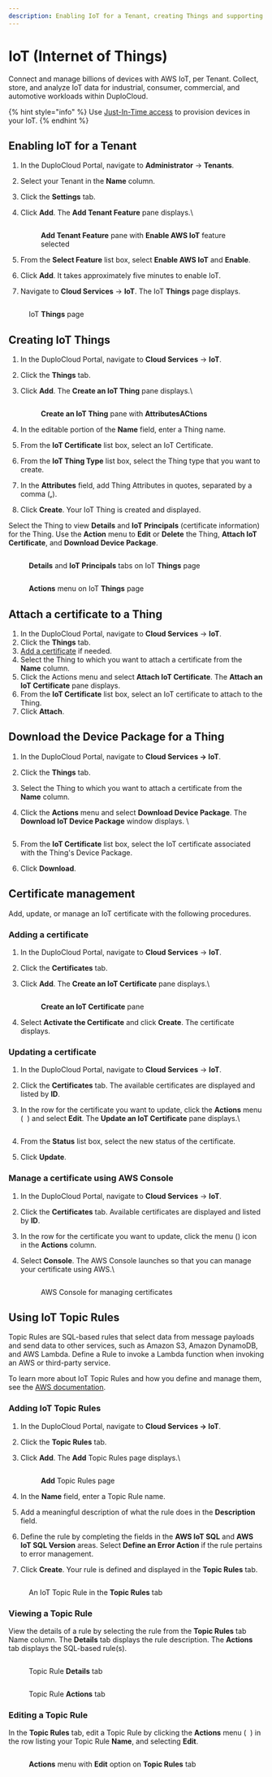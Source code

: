 ```yaml
---
description: Enabling IoT for a Tenant, creating Things and supporting certificates
---
```


# IoT (Internet of Things)

Connect and manage billions of devices with AWS IoT, per Tenant. Collect, store, and analyze IoT data for industrial, consumer, commercial, and automotive workloads within DuploCloud.

{% hint style="info" %}
Use [Just-In-Time access](../use-cases/jit-access.md) to provision devices in your IoT.
{% endhint %}

## Enabling IoT for a Tenant&#x20;

1. In the DuploCloud Portal, navigate to **Administrator** -> **Tenants**.
2. Select your Tenant in the **Name** column.
3. Click the **Settings** tab.
4.  Click **Add**. The **Add Tenant Feature** pane displays.\


    <div align="left">

    <figure><img src="../../.gitbook/assets/AWS_IOT_Create.png" alt=""><figcaption><p><strong>Add Tenant Feature</strong> pane with <strong>Enable AWS IoT</strong> feature selected</p></figcaption></figure>

    </div>
5. From the **Select Feature** list box, select **Enable AWS IoT** and **Enable**.
6. Click **Add**. It takes approximately five minutes to enable IoT.&#x20;
7. Navigate to **Cloud Services** -> **IoT**.  The IoT **Things** page displays.

<figure><img src="../../.gitbook/assets/screenshot-nimbusweb.me-2024.02.19-16_30_26.png" alt=""><figcaption><p>IoT <strong>Things</strong> page</p></figcaption></figure>

## Creating IoT Things

1. In the DuploCloud Portal, navigate to **Cloud Services** -> **IoT**.
2. Click the **Things** tab.
3.  Click **Add**. The **Create an IoT Thing** pane displays.\


    <figure><img src="../../.gitbook/assets/IOT_Create_Thing_Attr (1).png" alt=""><figcaption><p><strong>Create an IoT Thing</strong> pane with <strong>AttributesACtions</strong> </p></figcaption></figure>
4. In the editable portion of the **Name** field, enter a Thing name.&#x20;
5. From the **IoT Certificate** list box, select an IoT Certificate.
6. From the **IoT Thing Type** list box, select the Thing type that you want to create.
7. In the **Attributes** field, add Thing Attributes in quotes, separated by a comma (**,**).
8. Click **Create**. Your IoT Thing is created and displayed.&#x20;

Select the Thing to view **Details** and **IoT Principals** (certificate information) for the Thing. Use the **Action** menu to **Edit** or **Delete** the Thing, **Attach IoT Certificate**, and **Download Device Package**.



<figure><img src="../../.gitbook/assets/screenshot-nimbusweb.me-2024.02.19-16_32_37.png" alt=""><figcaption><p><strong>Details</strong> and <strong>IoT Principals</strong> tabs on IoT <strong>Things</strong> page</p></figcaption></figure>

<figure><img src="../../.gitbook/assets/screenshot-nimbusweb.me-2024.02.19-16_33_06.png" alt=""><figcaption><p><strong>Actions</strong> menu on IoT <strong>Things</strong> page</p></figcaption></figure>

## Attach a certificate to a Thing

1. In the DuploCloud Portal, navigate to **Cloud Services** -> **IoT**.
2. Click the **Things** tab.
3. [Add a certificate](iot-internet-of-things.md#adding-a-certificate) if needed.
4. Select the Thing to which you want to attach a certificate from the **Name** column.
5. Click the Actions menu and select **Attach IoT Certificate**. The **Attach an IoT Certificate** pane displays.
6. From the **IoT Certificate** list box, select an IoT certificate to attach to the Thing.
7. Click **Attach**.

## Download the Device Package for a Thing

1. In the DuploCloud Portal, navigate to **Cloud Services -> IoT**.&#x20;
2. Click the **Things** tab.&#x20;
3. Select the Thing to which you want to attach a certificate from the **Name** column.&#x20;
4.  Click the **Actions** menu and select **Download Device Package**. The **Download IoT Device Package** window displays. \


    <div align="left">

    <figure><img src="../../.gitbook/assets/IOT_Download.png" alt=""><figcaption></figcaption></figure>

    </div>
5. From the **IoT Certificate** list box, select the IoT certificate associated with the Thing's Device Package.&#x20;
6. Click **Download**.

## Certificate management

Add, update, or manage an IoT certificate with the following procedures.

### Adding a certificate

1. In the DuploCloud Portal, navigate to **Cloud Services** -> **IoT**.
2. Click the **Certificates** tab.
3.  Click **Add**. The **Create an IoT Certificate** pane displays.\


    <div align="left">

    <figure><img src="../../.gitbook/assets/IOT_create_cert.png" alt=""><figcaption><p><strong>Create an IoT Certificate</strong> pane</p></figcaption></figure>

    </div>
4. Select **Activate the Certificate** and click **Create**. The certificate displays.&#x20;

### Updating a certificate

1. In the DuploCloud Portal, navigate to **Cloud Services** -> **IoT**.
2. Click the **Certificates** tab. The available certificates are displayed and listed by **ID**.
3.  In the row for the certificate you want to update, click the **Actions** menu ( <img src="../../.gitbook/assets/Kabab_three_Vertical_dots (3).png" alt="" data-size="line"> ) and select **Edit**. The **Update an IoT Certificate** pane displays.\


    <div align="left">

    <figure><img src="../../.gitbook/assets/IOT_update_cert.png" alt=""><figcaption></figcaption></figure>

    </div>
4. From the **Status** list box, select the new status of the certificate.
5. Click **Update**.

### Manage a certificate using AWS Console

1. In the DuploCloud Portal, navigate to **Cloud Services** -> **IoT**.
2. Click the **Certificates** tab. Available certificates are displayed and listed by **ID**.
3. In the row for the certificate you want to update, click the menu (<img src="../../.gitbook/assets/Kabab_three_Vertical_dots (1) (1) (1).png" alt="" data-size="line">) icon in the **Actions** column.
4.  Select **Console**. The AWS Console launches so that you can manage your certificate using AWS.\


    <figure><img src="../../.gitbook/assets/IOT_AWS_console.png" alt=""><figcaption><p>AWS Console for managing certificates</p></figcaption></figure>



## Using IoT Topic Rules

Topic Rules are SQL-based rules that select data from message payloads and send data to other services, such as Amazon S3, Amazon DynamoDB, and AWS Lambda. Define a Rule to invoke a Lambda function when invoking an AWS or third-party service.

To learn more about IoT Topic Rules and how you define and manage them, see the [AWS documentation](https://docs.aws.amazon.com/iot/latest/developerguide/iot-rules.html).

### Adding IoT Topic Rules

1. In the DuploCloud Portal, navigate to **Cloud Services -> IoT**.&#x20;
2. Click the **Topic Rules** tab.
3.  Click **Add**. The **Add** Topic Rules page displays.\


    <div align="left">

    <figure><img src="../../.gitbook/assets/IOT_R_1.png" alt=""><figcaption><p><strong>Add</strong> Topic Rules page</p></figcaption></figure>

    </div>
4. In the **Name** field, enter a Topic Rule name.
5. Add a meaningful description of what the rule does in the **Description** field.
6. Define the rule by completing the fields in the **AWS IoT SQL** and **AWS IoT SQL Version** areas. Select **Define an Error Action** if the rule pertains to error management.
7. Click **Create**. Your rule is defined and displayed in the **Topic Rules** tab.

<figure><img src="../../.gitbook/assets/screenshot-nimbusweb.me-2024.02.19-16_41_46.png" alt=""><figcaption><p>An IoT Topic Rule in the <strong>Topic Rules</strong> tab</p></figcaption></figure>

### Viewing a Topic Rule

View the details of a rule by selecting the rule from the **Topic Rules** tab Name column. The **Details** tab displays the rule description. The **Actions** tab displays the SQL-based rule(s).

<figure><img src="../../.gitbook/assets/screenshot-nimbusweb.me-2024.02.19-16_43_00.png" alt=""><figcaption><p>Topic Rule <strong>Details</strong> tab</p></figcaption></figure>

<figure><img src="../../.gitbook/assets/screenshot-nimbusweb.me-2024.02.19-16_44_03.png" alt=""><figcaption><p>Topic Rule <strong>Actions</strong> tab</p></figcaption></figure>

### Editing a Topic Rule

In the **Topic Rules** tab, edit a Topic Rule by clicking the **Actions** menu ( <img src="../../.gitbook/assets/Kabab_three_Vertical_dots (3).png" alt="" data-size="line"> ) in the row listing your Topic Rule **Name**, and selecting **Edit**.

<figure><img src="../../.gitbook/assets/screenshot-nimbusweb.me-2024.02.19-16_46_04.png" alt=""><figcaption><p><strong>Actions</strong> menu with <strong>Edit</strong> option on <strong>Topic Rules</strong> tab</p></figcaption></figure>
